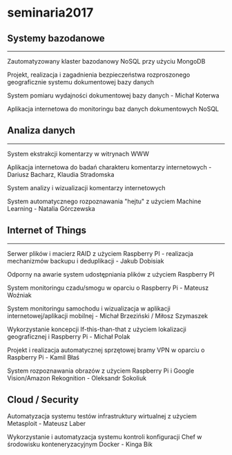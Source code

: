 # seminaria2017

## Systemy bazodanowe
---------------------------
Zautomatyzowany klaster bazodanowy NoSQL przy użyciu MongoDB

Projekt, realizacja i zagadnienia bezpieczeństwa rozproszonego geograficznie systemu dokumentowej bazy danych

System pomiaru wydajności dokumentowej bazy danych - Michał Koterwa

Aplikacja internetowa do monitoringu baz danych dokumentowych NoSQL

## Analiza danych
-------------------
System ekstrakcji komentarzy w witrynach WWW

Aplikacja internetowa do badań charakteru komentarzy internetowych - Dariusz Bacharz, Klaudia Stradomska

System analizy i wizualizacji komentarzy internetowych 

System automatycznego rozpoznawania "hejtu" z użyciem Machine Learning - Natalia Górczewska

## Internet of Things
-----------------------
Serwer plików i macierz RAID z użyciem Raspberry PI - realizacja mechanizmów backupu i deduplikacji - Jakub Dobisiak

Odporny na awarie system udostępniania plików z użyciem Raspberry PI

System monitoringu czadu/smogu w oparciu o Raspberry Pi - Mateusz Woźniak 

System monitoringu samochodu i wizualizacja w aplikacji internetowej/aplikacji mobilnej - Michał Brzeziński / Miłosz Szymaszek

Wykorzystanie koncepcji If-this-than-that z użyciem lokalizacji geograficznej i Raspberry Pi - Michał Polak

Projekt i realizacja automatycznej sprzętowej bramy VPN w oparciu o Raspberry Pi - Kamil Błaś

System rozpoznawania obrazów z użyciem Raspberry Pi i Google Vision/Amazon Rekognition - Oleksandr Sokoliuk

## Cloud / Security

Automatyzacja systemu testów infrastruktury wirtualnej z użyciem Metasploit - Mateusz Laber

Wykorzystanie i automatyzacja systemu kontroli konfiguracji Chef w środowisku konteneryzacyjnym Docker - Kinga Bik
